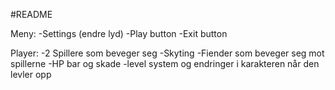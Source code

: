 #README

Meny:
-Settings (endre lyd)
-Play button
-Exit button

Player:
-2 Spillere som beveger seg
-Skyting
-Fiender som beveger seg mot spillerne
-HP bar og skade
-level system og endringer i karakteren når den levler opp
